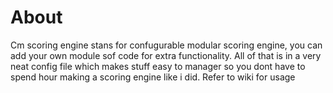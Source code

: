 # About

Cm scoring engine stans for confugurable modular scoring engine, you can add your own module sof code for extra functionality.
All of that is in a very neat config file which makes stuff easy to manager so you dont have to spend hour making a scoring engine like i did.
Refer to wiki for usage
